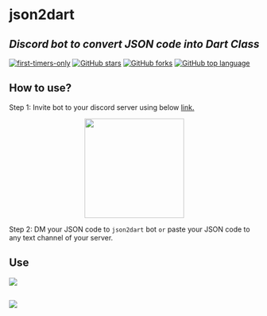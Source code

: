 # json2dart

## _Discord bot to convert JSON code into Dart Class_

[![first-timers-only](https://img.shields.io/badge/first--timers--only-friendly-tomato.svg?style=flat&logo=git)](https://github.com/parthp-7span/json2dart-discord-bot/issues) [![GitHub stars](https://img.shields.io/github/stars/parthp-7span/json2dart-discord-bot.svg?logo=github)](https://github.com/parthp-7span/json2dart-discord-bot/stargazers) [![GitHub forks](https://img.shields.io/github/forks/parthp-7span/json2dart-discord-bot.svg?logo=github&color=yellow)](https://github.com/parthp-7span/json2dart-discord-bot/network) [![GitHub top language](https://img.shields.io/github/languages/top/parthp-7span/json2dart-discord-bot?color=blue&logo=python)](https://github.com/parthp-7span/json2dart-discord-bot)

## How to use?

Step 1: Invite bot to your discord server using
below <a href="https://discord.com/api/oauth2/authorize?client_id=989037591980564480&permissions=2147519488&scope=bot%20applications.commands">
link.</a>

<p align="center">
<a href="https://discord.com/api/oauth2/authorize?client_id=989037591980564480&permissions=2147519488&scope=bot%20applications.commands">
<img src="./ss/invitebot.png" width="200"/>
</a>
</p>

Step 2: DM your JSON code to `json2dart` bot `or` paste your JSON code to any text channel of your server.

## Use

<img src="./ss/ss1.gif"/>

##  

<img src="./ss/ss2.gif"/>

